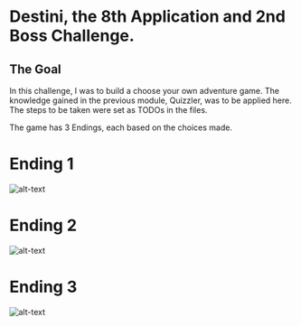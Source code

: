 

# Destini, the 8th Application and 2nd Boss Challenge.

## The Goal

In this challenge, I was to build a choose your own adventure game. The knowledge gained in the previous module, Quizzler, was to be applied here. The steps to be taken were set as TODOs in the files.

The game has 3 Endings, each based on the choices made.

# Ending 1

![alt-text](https://media.giphy.com/media/LmxTQcBcPcwU0EMA1e/giphy.gif)

# Ending 2

![alt-text](https://media.giphy.com/media/IeoKtoQ5GUndfEP4UJ/giphy.gif)

# Ending 3

![alt-text](https://media.giphy.com/media/L3296mMslDqu0Al5zF/giphy.gif)

